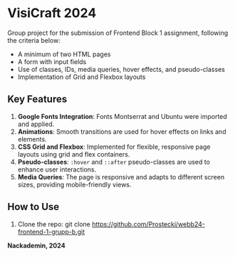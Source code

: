 <h1>VisiCraft 2024</h1>
Group project for the submission of Frontend Block 1 assignment, following the criteria below:
<ul>
  <li>
    A minimum of two HTML pages
  </li>
  <li>
    A form with input fields
  </li>
  <li>
    Use of classes, IDs, media queries, hover effects, and pseudo-classes
  </li>
  <li>
    Implementation of Grid and Flexbox layouts
  </li>
</ul>

## Key Features
1. **Google Fonts Integration**: Fonts Montserrat and Ubuntu were imported and applied.
2. **Animations**: Smooth transitions are used for hover effects on links and elements.
3. **CSS Grid and Flexbox**: Implemented for flexible, responsive page layouts using grid and flex containers.
4. **Pseudo-classes**: `:hover` and `::after` pseudo-classes are used to enhance user interactions.
5. **Media Queries**: The page is responsive and adapts to different screen sizes, providing mobile-friendly views.

## How to Use
1. Clone the repo:
   git clone https://github.com/Prostecki/webb24-frontend-1-grupp-b.git
   
<b>Nackademin, 2024</b>
